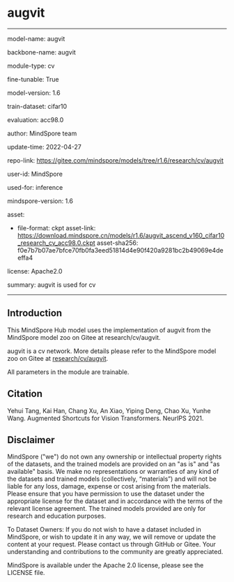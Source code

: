 # augvit

---

model-name: augvit

backbone-name: augvit

module-type: cv

fine-tunable: True

model-version: 1.6

train-dataset: cifar10

evaluation: acc98.0

author: MindSpore team

update-time: 2022-04-27

repo-link: <https://gitee.com/mindspore/models/tree/r1.6/research/cv/augvit>

user-id: MindSpore

used-for: inference

mindspore-version: 1.6

asset:

-
    file-format: ckpt
    asset-link: <https://download.mindspore.cn/models/r1.6/augvit_ascend_v160_cifar10_research_cv_acc98.0.ckpt>
    asset-sha256: f0e7b7b07ae7bfce70fb0fa3eed51814d4e90f420a9281bc2b49069e4deeffa4

license: Apache2.0

summary: augvit is used for cv

---

## Introduction

This MindSpore Hub model uses the implementation of augvit from the MindSpore model zoo on Gitee at research/cv/augvit.

augvit is a cv network. More details please refer to the MindSpore model zoo on Gitee at [research/cv/augvit](https://gitee.com/mindspore/models/blob/r1.6/research/cv/augvit/readme.md).

All parameters in the module are trainable.

## Citation

Yehui Tang, Kai Han, Chang Xu, An Xiao, Yiping Deng, Chao Xu, Yunhe Wang. Augmented Shortcuts for Vision Transformers. NeurIPS 2021.

## Disclaimer

MindSpore ("we") do not own any ownership or intellectual property rights of the datasets, and the trained models are provided on an "as is" and "as available" basis. We make no representations or warranties of any kind of the datasets and trained models (collectively, “materials”) and will not be liable for any loss, damage, expense or cost arising from the materials. Please ensure that you have permission to use the dataset under the appropriate license for the dataset and in accordance with the terms of the relevant license agreement. The trained models provided are only for research and education purposes.

To Dataset Owners: If you do not wish to have a dataset included in MindSpore, or wish to update it in any way, we will remove or update the content at your request. Please contact us through GitHub or Gitee. Your understanding and contributions to the community are greatly appreciated.

MindSpore is available under the Apache 2.0 license, please see the LICENSE file.
